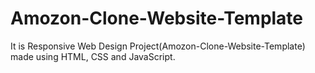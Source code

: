 # Amozon-Clone-Website-Template
It is Responsive Web Design Project(Amozon-Clone-Website-Template) made using HTML, CSS and JavaScript.
